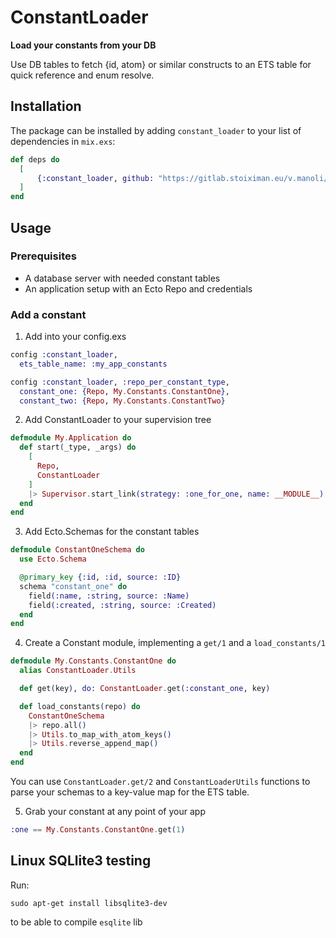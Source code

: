 # ConstantLoader

**Load your constants from your DB**

Use DB tables to fetch {id, atom} or similar constructs to an ETS table for quick reference and enum resolve.

## Installation

The package can be installed by adding `constant_loader` to your list of dependencies in `mix.exs`:

```elixir
def deps do
  [
      {:constant_loader, github: "https://gitlab.stoiximan.eu/v.manoli/constant_loader.git"},
  ]
end
```

## Usage

### Prerequisites

* A database server with needed constant tables
* An application setup with an Ecto Repo and credentials

### Add a constant

1. Add into your config.exs

```elixir
config :constant_loader,
  ets_table_name: :my_app_constants

config :constant_loader, :repo_per_constant_type,
  constant_one: {Repo, My.Constants.ConstantOne},
  constant_two: {Repo, My.Constants.ConstantTwo}
```

2. Add ConstantLoader to your supervision tree

```elixir
defmodule My.Application do
  def start(_type, _args) do
    [
      Repo,
      ConstantLoader
    ]
    |> Supervisor.start_link(strategy: :one_for_one, name: __MODULE__)
  end
end
```

3. Add Ecto.Schemas for the constant tables

```elixir
defmodule ConstantOneSchema do
  use Ecto.Schema

  @primary_key {:id, :id, source: :ID}
  schema "constant_one" do
    field(:name, :string, source: :Name)
    field(:created, :string, source: :Created)
  end
end
```

4. Create a Constant module, implementing a `get/1` and a `load_constants/1`

```elixir
defmodule My.Constants.ConstantOne do
  alias ConstantLoader.Utils

  def get(key), do: ConstantLoader.get(:constant_one, key)

  def load_constants(repo) do
    ConstantOneSchema
    |> repo.all()
    |> Utils.to_map_with_atom_keys()
    |> Utils.reverse_append_map()
  end
end
```

You can use `ConstantLoader.get/2` and `ConstantLoaderUtils` functions to parse your schemas to a key-value map for the ETS table.

5. Grab your constant at any point of your app

```elixir
:one == My.Constants.ConstantOne.get(1)
```

## Linux SQLlite3 testing

Run: 

`sudo apt-get install libsqlite3-dev`

to be able to compile `esqlite` lib
